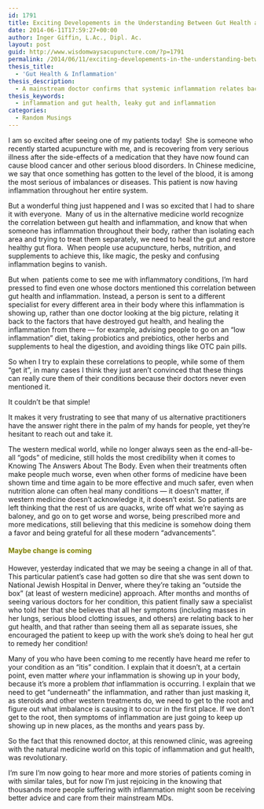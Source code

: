 ```yaml
---
id: 1791
title: Exciting Developements in the Understanding Between Gut Health and Inflammation
date: 2014-06-11T17:59:27+00:00
author: Inger Giffin, L.Ac., Dipl. Ac.
layout: post
guid: http://www.wisdomwaysacupuncture.com/?p=1791
permalink: /2014/06/11/exciting-developements-in-the-understanding-between-gut-health-and-inflammation/
thesis_title:
  - 'Gut Health & Inflammation'
thesis_description:
  - A mainstream doctor confirms that systemic inflammation relates back to gut health, and encourages patient to heal their gut instead of using steroids
thesis_keywords:
  - inflammation and gut health, leaky gut and inflammation
categories:
  - Random Musings
---
```

I am so excited after seeing one of my patients today!  She is someone who recently started acupuncture with me, and is recovering from very serious illness after the side-effects of a medication that they have now found can cause blood cancer and other serious blood disorders. In Chinese medicine, we say that once something has gotten to the level of the blood, it is among the most serious of imbalances or diseases. This patient is now having inflammation throughout her entire system.

But a wonderful thing just happened and I was so excited that I had to share it with everyone.  Many of us in the alternative medicine world recognize the correlation between gut health and inflammation, and know that when someone has inflammation throughout their body, rather than isolating each area and trying to treat them separately, we need to heal the gut and restore healthy gut flora.  When people use acupuncture, herbs, nutrition, and supplements to achieve this, like magic, the pesky and confusing inflammation begins to vanish.

But when  patients come to see me with inflammatory conditions, I&#8217;m hard pressed to find even one whose doctors mentioned this correlation between gut health and inflammation. Instead, a person is sent to a different specialist for every different area in their body where this inflammation is showing up, rather than one doctor looking at the big picture, relating it back to the factors that have destroyed gut health, and healing the inflammation from there &#8212; for example, advising people to go on an &#8220;low inflammation&#8221; diet, taking probiotics and prebiotics, other herbs and supplements to heal the digestion, and avoiding things like OTC pain pills.

So when I try to explain these correlations to people, while some of them &#8220;get it&#8221;, in many cases I think they just aren&#8217;t convinced that these things can really cure them of their conditions because their doctors never even mentioned it.

It couldn&#8217;t be that simple!

It makes it very frustrating to see that many of us alternative practitioners have the answer right there in the palm of my hands for people, yet they&#8217;re hesitant to reach out and take it.

The western medical world, while no longer always seen as the end-all-be-all &#8220;gods&#8221; of medicine, still holds the most credibility when it comes to Knowing The Answers About The Body. Even when their treatments often make people much worse, even when other forms of medicine have been shown time and time again to be more effective and much safer, even when nutrition alone can often heal many conditions &#8212; it doesn&#8217;t matter, if western medicine doesn&#8217;t acknowledge it, it doesn&#8217;t exist. So patients are left thinking that the rest of us are quacks, write off what we&#8217;re saying as baloney, and go on to get worse and worse, being prescribed more and more medications, still believing that this medicine is somehow doing them a favor and being grateful for all these modern &#8220;advancements&#8221;.

#### <span style="color: #808000;">Maybe change is coming</span>

However, yesterday indicated that we may be seeing a change in all of that.  This particular patient&#8217;s case had gotten so dire that she was sent down to National Jewish Hospital in Denver, where they&#8217;re taking an &#8220;outside the box&#8221; (at least of western medicine) approach. After months and months of seeing various doctors for her condition, this patient finally saw a specialist who told her that she believes that all her symptoms (including masses in her lungs, serious blood clotting issues, and others) are relating back to her gut health, and that rather than seeing them all as separate issues, she encouraged the patient to keep up with the work she&#8217;s doing to heal her gut to remedy her condition!

Many of you who have been coming to me recently have heard me refer to your condition as an &#8220;itis&#8221; condition. I explain that it doesn&#8217;t, at a certain point, even matter _where_ your inflammation is showing up in your body, because it&#8217;s more a problem _that_ inflammation is occurring. I explain that we need to get &#8220;underneath&#8221; the inflammation, and rather than just masking it, as steroids and other western treatments do, we need to get to the root and figure out what imbalance is causing it to occur in the first place. If we don&#8217;t get to the root, then symptoms of inflammation are just going to keep up showing up in new places, as the months and years pass by.

So the fact that this renowned doctor, at this renowned clinic, was agreeing with the natural medicine world on this topic of inflammation and gut health, was revolutionary.

I&#8217;m sure I&#8217;m now going to hear more and more stories of patients coming in with similar tales, but for now I&#8217;m just rejoicing in the knowing that thousands more people suffering with inflammation might soon be receiving better advice and care from their mainstream MDs.